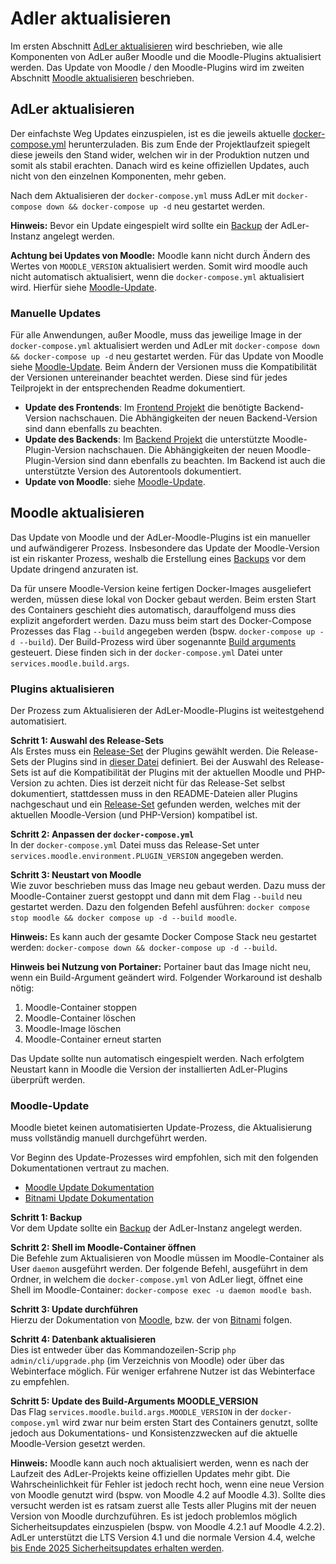 # Adler aktualisieren
Im ersten Abschnitt [AdLer aktualisieren](#adler-aktualisieren) wird beschrieben, wie alle Komponenten von AdLer außer 
Moodle und die Moodle-Plugins aktualisiert werden. Das Update von Moodle / den Moodle-Plugins wird im zweiten Abschnitt 
[Moodle aktualisieren](#moodle-aktualisieren) beschrieben.

## AdLer aktualisieren

Der einfachste Weg Updates einzuspielen, ist es die jeweils aktuelle [docker-compose.yml](https://github.com/ProjektAdLer/deployment-adler-prod/blob/main/docker-compose.yml) herunterzuladen.
Bis zum Ende der Projektlaufzeit spiegelt diese jeweils den Stand wider, welchen wir in der Produktion nutzen und somit als stabil erachten.
Danach wird es keine offiziellen Updates, auch nicht von den einzelnen Komponenten, mehr geben.

Nach dem Aktualisieren der `docker-compose.yml` muss AdLer mit `docker-compose down && docker-compose up -d` neu gestartet werden.

**Hinweis:** Bevor ein Update eingespielt wird sollte ein [Backup](Adler-installieren-VP.md#backup) der AdLer-Instanz angelegt werden.

**Achtung bei Updates von Moodle:**
Moodle kann nicht durch Ändern des Wertes von `MOODLE_VERSION` aktualisiert werden.
Somit wird moodle auch nicht automatisch aktualisiert, wenn die `docker-compose.yml` aktualisiert wird.
Hierfür siehe [Moodle-Update](AdLer-aktualisieren-VP.md).

### Manuelle Updates
Für alle Anwendungen, außer Moodle, muss das jeweilige Image in der `docker-compose.yml` aktualisiert werden und
AdLer mit `docker-compose down && docker-compose up -d` neu gestartet werden.
Für das Update von Moodle siehe [Moodle-Update](AdLer-aktualisieren-VP.md).
Beim Ändern der Versionen muss die Kompatibilität der Versionen untereinander beachtet werden.
Diese sind für jedes Teilprojekt in der entsprechenden Readme dokumentiert.

- **Update des Frontends**: Im [Frontend Projekt](https://github.com/ProjektAdLer/2D_3D_AdLer) die benötigte Backend-Version nachschauen.
  Die Abhängigkeiten der neuen Backend-Version sind dann ebenfalls zu beachten.
- **Update des Backends**: Im [Backend Projekt](https://github.com/ProjektAdLer/AdLerBackend) die unterstützte Moodle-Plugin-Version nachschauen.
  Die Abhängigkeiten der neuen Moodle-Plugin-Version sind dann ebenfalls zu beachten.
  Im Backend ist auch die unterstützte Version des Autorentools dokumentiert.
- **Update von Moodle**: siehe [Moodle-Update](AdLer-aktualisieren-VP.md).


## Moodle aktualisieren

Das Update von Moodle und der AdLer-Moodle-Plugins ist ein manueller und aufwändigerer Prozess.
Insbesondere das Update der Moodle-Version ist ein riskanter Prozess, weshalb die Erstellung eines [Backups](Adler-installieren-VP.md#backup) vor dem Update dringend anzuraten ist.

Da für unsere Moodle-Version keine fertigen Docker-Images ausgeliefert werden, müssen diese lokal von Docker gebaut werden.
Beim ersten Start des Containers geschieht dies automatisch, darauffolgend muss dies explizit angefordert werden.
Dazu muss beim start des Docker-Compose Prozesses das Flag `--build` angegeben werden (bspw. `docker-compose up -d --build`).
Der Build-Prozess wird über sogenannte [Build arguments](https://docs.docker.com/build/guide/build-args/) gesteuert.
Diese finden sich in der `docker-compose.yml` Datei unter `services.moodle.build.args`.

### Plugins aktualisieren
Der Prozess zum Aktualisieren der AdLer-Moodle-Plugins ist weitestgehend automatisiert.

**Schritt 1: Auswahl des Release-Sets** \
Als Erstes muss ein [Release-Set](Release-Set-VP.md) der Plugins gewählt werden.
Die Release-Sets der Plugins sind in [dieser Datei](https://github.com/ProjektAdLer/moodle-docker/blob/main/plugin-releases.json) definiert.
Bei der Auswahl des Release-Sets ist auf die Kompatibilität der Plugins mit der aktuellen Moodle und PHP-Version zu achten.
Dies ist derzeit nicht für das Release-Set selbst dokumentiert, stattdessen muss in den README-Dateien aller Plugins nachgeschaut
und ein [Release-Set](Release-Set-VP.md) gefunden werden, welches mit der aktuellen Moodle-Version (und PHP-Version) kompatibel ist.

**Schritt 2: Anpassen der `docker-compose.yml`** \
In der `docker-compose.yml` Datei muss das Release-Set unter `services.moodle.environment.PLUGIN_VERSION` angegeben werden.

**Schritt 3: Neustart von Moodle** \
Wie zuvor beschrieben muss das Image neu gebaut werden.
Dazu muss der Moodle-Container zuerst gestoppt und dann mit dem Flag `--build` neu gestartet werden.
Dazu den folgenden Befehl ausführen: `docker compose stop moodle && docker compose up -d --build moodle`.

**Hinweis:** Es kann auch der gesamte Docker Compose Stack neu gestartet werden: `docker-compose down && docker-compose up -d --build`.

**Hinweis bei Nutzung von Portainer:** Portainer baut das Image nicht neu, wenn ein Build-Argument geändert wird.
Folgender Workaround ist deshalb nötig:
1. Moodle-Container stoppen
2. Moodle-Container löschen
3. Moodle-Image löschen
4. Moodle-Container erneut starten

Das Update sollte nun automatisch eingespielt werden.
Nach erfolgtem Neustart kann in Moodle die Version der installierten AdLer-Plugins überprüft werden.


### Moodle-Update
Moodle bietet keinen automatisierten Update-Prozess, die Aktualisierung muss vollständig manuell durchgeführt werden.

Vor Beginn des Update-Prozesses wird empfohlen, sich mit den folgenden Dokumentationen vertraut zu machen.
- [Moodle Update Dokumentation](https://docs.moodle.org/404/de/Aktualisierung_von_Moodle)
- [Bitnami Update Dokumentation](https://docs.bitnami.com/aws/apps/moodle/administration/upgrade/)

**Schritt 1: Backup** \
Vor dem Update sollte ein [Backup](Adler-installieren-VP.md#backup) der AdLer-Instanz angelegt werden.

**Schritt 2: Shell im Moodle-Container öffnen** \
Die Befehle zum Aktualisieren von Moodle müssen im Moodle-Container als User `daemon` ausgeführt werden.
Der folgende Befehl, ausgeführt in dem Ordner, in welchem die `docker-compose.yml` von AdLer liegt, öffnet eine Shell im Moodle-Container: `docker-compose exec -u daemon moodle bash`.

**Schritt 3: Update durchführen** \
Hierzu der Dokumentation von [Moodle](https://docs.moodle.org/404/de/Aktualisierung_von_Moodle#Neue_Moodle-Version_installieren), bzw. der von [Bitnami](https://docs.bitnami.com/aws/apps/moodle/administration/upgrade/) folgen.

**Schritt 4: Datenbank aktualisieren** \
Dies ist entweder über das Kommandozeilen-Scrip `php admin/cli/upgrade.php` (im Verzeichnis von Moodle) oder über das Webinterface möglich.
Für weniger erfahrene Nutzer ist das Webinterface zu empfehlen.

**Schritt 5: Update des Build-Arguments MOODLE_VERSION** \
Das Flag `services.moodle.build.args.MOODLE_VERSION` in der `docker-compose.yml` wird zwar nur beim ersten Start des Containers genutzt,
sollte jedoch aus Dokumentations- und Konsistenzzwecken auf die aktuelle Moodle-Version gesetzt werden.

**Hinweis:** Moodle kann auch noch aktualisiert werden, wenn es nach der Laufzeit des AdLer-Projekts keine offiziellen Updates mehr gibt.
Die Wahrscheinlichkeit für Fehler ist jedoch recht hoch, wenn eine neue Version von Moodle genutzt wird (bspw. von Moodle 4.2 auf Moodle 4.3).
Sollte dies versucht werden ist es ratsam zuerst alle Tests aller Plugins mit der neuen Version von Moodle durchzuführen.
Es ist jedoch problemlos möglich Sicherheitsupdates einzuspielen (bspw. von Moodle 4.2.1 auf Moodle 4.2.2).
AdLer unterstützt die LTS Version 4.1 und die normale Version 4.4, welche [bis Ende 2025 Sicherheitsupdates erhalten werden](https://moodledev.io/general/releases).
